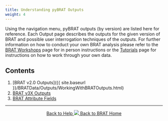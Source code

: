 ```yaml
---
title: Understanding pyBRAT Outputs
weight: 4
---
```


Using the navigation menu, pyBRAT outputs (by version) are listed here for reference. Each Output page describes the outputs for the given version of BRAT and possible user interrogation techniques of the outputs.  For further information on how to conduct your own BRAT analysis please refer to the [BRAT Workshops](http://brat.riverscapes.xyz/Workshops/) page for in person instructions or the [Tutorials](http://brat.riverscapes.xyz/Documentation/Tutorials/) page for instructions on how to work through your own data. 

## Contents 

1. [BRAT v2.0 Outputs]({{ site.baseurl }}/BRATData/Outputs/WorkingWithBRATOutputs.html)
2. [BRAT v3X Outputs](/BRATData/Outputs/WorkingWithBRATv3XOutputs.html)
3. [BRAT Attribute Fields](/BRATData/Outputs/Glossary.html)

------
<div align="center">
	<a class="hollow button" href="{{ site.baseurl }}/Documentation"><i class="fa fa-info-circle"></i> Back to Help </a>
	<a class="hollow button" href="{{ site.baseurl }}/"><img src="{{ site.baseurl }}/assets/images/favicons/favicon-16x16.png">  Back to BRAT Home </a>  
</div>
